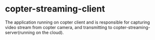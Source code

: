 # copter-streaming-client

The application running on copter client and is responsible for capturing video stream from copter camera, and transmitting to copter-streaming-server(running on the cloud).